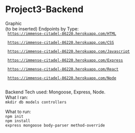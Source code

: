 # Project3-Backend
Graphic <br />
(to be inserted)
Endpoints by Type:<br />
<code>
https://immense-citadel-86220.herokuapp.com/HTML<br />
</code>
<code>
https://immense-citadel-86220.herokuapp.com/CSS<br />
</code>
<code>
https://immense-citadel-86220.herokuapp.com/Javascript<br />
</code>
<code>
https://immense-citadel-86220.herokuapp.com/Express<br />
</code>
<code>
https://immense-citadel-86220.herokuapp.com/React<br />
</code>
<code>
https://immense-citadel-86220.herokuapp.com/Node<br />
</code>

Backend Tech used: Mongoose, Express, Node.  <br />
What I ran:<br />
<code>mkdir db models controllers</code><br />

What to run:<br />
<code>npm init</code><br />
<code>npm install express mongoose body-parser method-override</code><br />

